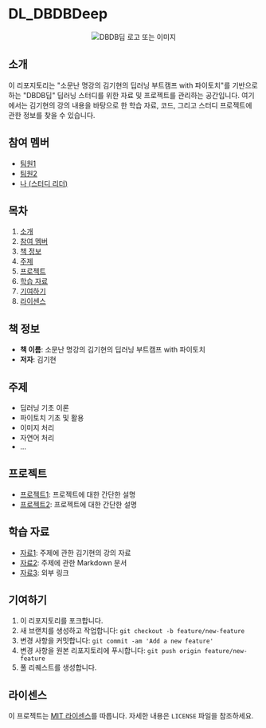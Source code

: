 # DL_DBDBDeep

<p align="center">
  <img src="https://your-image-url.com" alt="DBDB딥 로고 또는 이미지">
</p>

## 소개

이 리포지토리는 "소문난 명강의 김기현의 딥러닝 부트캠프 with 파이토치"를 기반으로 하는 "DBDB딥" 딥러닝 스터디를 위한 자료 및 프로젝트를 관리하는 공간입니다. 여기에서는 김기현의 강의 내용을 바탕으로 한 학습 자료, 코드, 그리고 스터디 프로젝트에 관한 정보를 찾을 수 있습니다.

## 참여 멤버

- [팀원1](https://github.com/teammate1)
- [팀원2](https://github.com/teammate2)
- [나 (스터디 리더)](https://github.com/yourusername)

## 목차

1. [소개](#소개)
2. [참여 멤버](#참여-멤버)
3. [책 정보](#책-정보)
4. [주제](#주제)
5. [프로젝트](#프로젝트)
6. [학습 자료](#학습-자료)
7. [기여하기](#기여하기)
8. [라이센스](#라이센스)

## 책 정보

- **책 이름**: 소문난 명강의 김기현의 딥러닝 부트캠프 with 파이토치
- **저자**: 김기현

## 주제

- 딥러닝 기초 이론
- 파이토치 기초 및 활용
- 이미지 처리
- 자연어 처리
- ...

## 프로젝트

- [프로젝트1](프로젝트1/): 프로젝트에 대한 간단한 설명
- [프로젝트2](프로젝트2/): 프로젝트에 대한 간단한 설명

## 학습 자료

- [자료1](학습자료/자료1.pdf): 주제에 관한 김기현의 강의 자료
- [자료2](학습자료/자료2.md): 주제에 관한 Markdown 문서
- [자료3](https://external-link.com): 외부 링크

## 기여하기

1. 이 리포지토리를 포크합니다.
2. 새 브랜치를 생성하고 작업합니다: `git checkout -b feature/new-feature`
3. 변경 사항을 커밋합니다: `git commit -am 'Add a new feature'`
4. 변경 사항을 원본 리포지토리에 푸시합니다: `git push origin feature/new-feature`
5. 풀 리퀘스트를 생성합니다.

## 라이센스

이 프로젝트는 [MIT 라이센스](LICENSE)를 따릅니다. 자세한 내용은 `LICENSE` 파일을 참조하세요.
